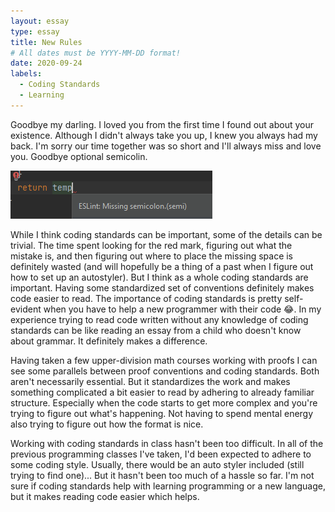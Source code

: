 ```yaml
---
layout: essay
type: essay
title: New Rules
# All dates must be YYYY-MM-DD format!
date: 2020-09-24
labels:
  - Coding Standards
  - Learning
---
```

Goodbye my darling. I loved you from the first time I found out about your existence. Although I didn't always take you up, I knew you always had my back. I'm sorry our time together was so short and I'll always miss and love you. Goodbye optional semicolin.


<img class="ui large right floated rounded image" src="/images/noSemicolin.png">


While I think coding standards can be important, some of the details can be trivial. The time spent looking for the red mark, figuring out what the mistake is, and then figuring out where to place the missing space is definitely wasted (and will hopefully be a thing of a past when I figure out how to set up an autostyler). But I think as a whole coding standards are important. Having some standardized set of conventions definitely makes code easier to read. The importance of coding standards is pretty self-evident when you have to help a new programmer with their code 😂. In my experience trying to read code written without any knowledge of coding standards can be like reading an essay from a child who doesn't know about grammar. It definitely makes a difference.

Having taken a few upper-division math courses working with proofs I can see some parallels between proof conventions and coding standards. Both aren't necessarily essential. But it standardizes the work and makes something complicated a bit easier to read by adhering to already familiar structure.  Especially when the code starts to get more complex and you're trying to figure out what's happening. Not having to spend mental energy also trying to figure out how the format is nice. 

Working with coding standards in class hasn't been too difficult. In all of the previous programming classes I've taken, I'd been expected to adhere to some coding style. Usually, there would be an auto styler included (still trying to find one)... But it hasn't been too much of a hassle so far. I'm not sure if coding standards help with learning programming or a new language, but it makes reading code easier which helps. 
